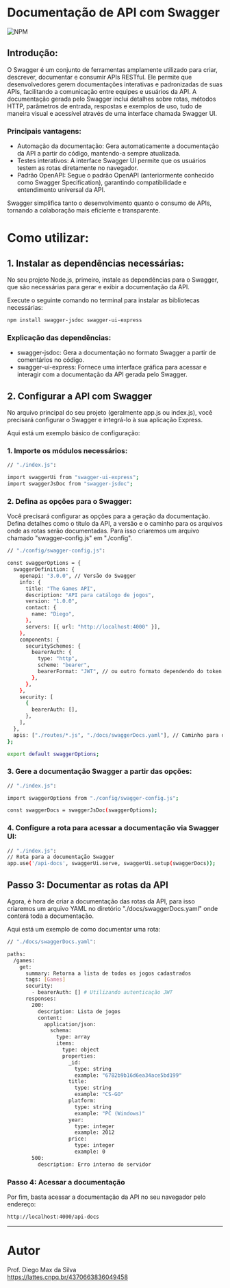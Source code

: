 # Documentação de API com Swagger
![NPM](https://img.shields.io/npm/l/react)

## Introdução:

O Swagger é um conjunto de ferramentas amplamente utilizado para criar, descrever, documentar e consumir APIs RESTful. Ele permite que desenvolvedores gerem documentações interativas e padronizadas de suas APIs, facilitando a comunicação entre equipes e usuários da API. A documentação gerada pelo Swagger inclui detalhes sobre rotas, métodos HTTP, parâmetros de entrada, respostas e exemplos de uso, tudo de maneira visual e acessível através de uma interface chamada Swagger UI.

### Principais vantagens:

- Automação da documentação: Gera automaticamente a documentação da API a partir do código, mantendo-a sempre atualizada.
- Testes interativos: A interface Swagger UI permite que os usuários testem as rotas diretamente no navegador.
- Padrão OpenAPI: Segue o padrão OpenAPI (anteriormente conhecido como Swagger Specification), garantindo compatibilidade e entendimento universal da API.

Swagger simplifica tanto o desenvolvimento quanto o consumo de APIs, tornando a colaboração mais eficiente e transparente.

# Como utilizar:

## 1. Instalar as dependências necessárias:
No seu projeto Node.js, primeiro, instale as dependências para o Swagger, que são necessárias para gerar e exibir a documentação da API.

Execute o seguinte comando no terminal para instalar as bibliotecas necessárias:

```bash
npm install swagger-jsdoc swagger-ui-express
```

### Explicação das dependências:
- swagger-jsdoc: Gera a documentação no formato Swagger a partir de comentários no código.
- swagger-ui-express: Fornece uma interface gráfica para acessar e interagir com a documentação da API gerada pelo Swagger.

## 2. Configurar a API com Swagger
No arquivo principal do seu projeto (geralmente app.js ou index.js), você precisará configurar o Swagger e integrá-lo à sua aplicação Express.

Aqui está um exemplo básico de configuração:

### 1. Importe os módulos necessários:

```bash
// "./index.js":

import swaggerUi from "swagger-ui-express";
import swaggerJsDoc from "swagger-jsdoc";
```

### 2. Defina as opções para o Swagger:
Você precisará configurar as opções para a geração da documentação. Defina detalhes como o título da API, a versão e o caminho para os arquivos onde as rotas serão documentadas. Para isso criaremos um arquivo chamado "swagger-config.js" em "./config".

```bash
// "./config/swagger-config.js":

const swaggerOptions = {
  swaggerDefinition: {
    openapi: "3.0.0", // Versão do Swagger
    info: {
      title: "The Games API",
      description: "API para catálogo de jogos",
      version: "1.0.0",
      contact: {
        name: "Diego",
      },
      servers: [{ url: "http://localhost:4000" }],
    },
    components: {
      securitySchemes: {
        bearerAuth: {
          type: "http",
          scheme: "bearer",
          bearerFormat: "JWT", // ou outro formato dependendo do token usado
        },
      },
    },
    security: [
      {
        bearerAuth: [],
      },
    ],
  },
  apis: ["./routes/*.js", "./docs/swaggerDocs.yaml"], // Caminho para os arquivos onde você documenta as rotas
};

export default swaggerOptions;
```

### 3. Gere a documentação Swagger a partir das opções:

```bash
// "./index.js":

import swaggerOptions from "./config/swagger-config.js";

const swaggerDocs = swaggerJsDoc(swaggerOptions);
```


### 4. Configure a rota para acessar a documentação via Swagger UI:
```bash
// "./index.js":
// Rota para a documentação Swagger
app.use('/api-docs', swaggerUi.serve, swaggerUi.setup(swaggerDocs));
```

## Passo 3: Documentar as rotas da API
Agora, é hora de criar a documentação das rotas da API, para isso criaremos um arquivo YAML no diretório "./docs/swaggerDocs.yaml" onde conterá toda a documentação.

Aqui está um exemplo de como documentar uma rota:

```bash
// "./docs/swaggerDocs.yaml":

paths:
  /games:
    get:
      summary: Retorna a lista de todos os jogos cadastrados
      tags: [Games]
      security:
        - bearerAuth: [] # Utilizando autenticação JWT
      responses:
        200:
          description: Lista de jogos
          content:
            application/json:
              schema:
                type: array
                items:
                  type: object
                  properties:
                    _id:
                      type: string
                      example: "6782b9b16d6ea34ace5bd199"
                    title:
                      type: string
                      example: "CS-GO"
                    platform:
                      type: string
                      example: "PC (Windows)"
                    year:
                      type: integer
                      example: 2012
                    price:
                      type: integer
                      example: 0
        500:
          description: Erro interno do servidor

```

### Passo 4: Acessar a documentação

Por fim, basta acessar a documentação da API no seu navegador pelo endereço:

```bash
http://localhost:4000/api-docs
```

<hr>

# Autor

Prof. Diego Max da Silva<br>
https://lattes.cnpq.br/4370663836049458

